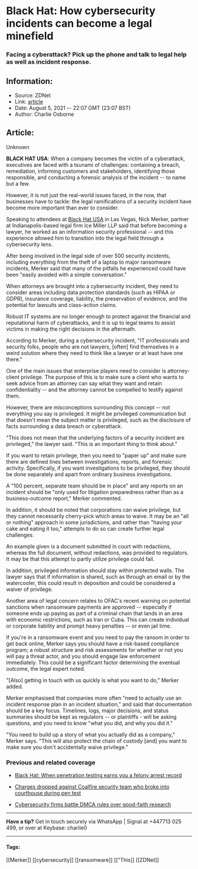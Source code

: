 # Black Hat: How cybersecurity incidents can become a legal minefield
### Facing a cyberattack? Pick up the phone and talk to legal help as well as incident response.

## Information:
+ Source: ZDNet
+ Link: [article](https://www.zdnet.com/article/black-hat-how-cybersecurity-can-be-a-legal-minefield-for-lawyers/)
+ Date: August 5, 2021 -- 22:07 GMT (23:07 BST)
+ Author: Charlie Osborne


## Article:
Unknown

**BLACK HAT USA**: When a company becomes the victim of a cyberattack, executives are faced with a tsunami of challenges: containing a breach, remediation, informing customers and stakeholders, identifying those responsible, and conducting a forensic analysis of the incident -- to name but a few. 


However, it is not just the real-world issues faced, in the now, that businesses have to tackle: the legal ramifications of a security incident have become more important than ever to consider. 

Speaking to attendees at [Black Hat USA](https://www.blackhat.com/us-21/briefings/schedule/index.html#legal-pitfalls-to-avoid-in-security-incidents-23673) in Las Vegas, Nick Merker, partner at Indianapolis-based legal firm Ice Miller LLP said that before becoming a lawyer, he worked as an information security professional -- and this experience allowed him to transition into the legal field through a cybersecurity lens. 

After being involved in the legal side of over 500 security incidents, including everything from the theft of a laptop to major ransomware incidents, Merker said that many of the pitfalls he experienced could have been "easily avoided with a simple conversation."

When attorneys are brought into a cybersecurity incident, they need to consider areas including data protection standards (such as HIPAA or GDPR), insurance coverage, liability, the preservation of evidence, and the potential for lawsuits and class-action claims. 

Robust IT systems are no longer enough to protect against the financial and reputational harm of cyberattacks, and it is up to legal teams to assist victims in making the right decisions in the aftermath. 

According to Merker, during a cybersecurity incident, "IT professionals and security folks, people who are not lawyers, [often] find themselves in a weird solution where they need to think like a lawyer or at least have one there."






One of the main issues that enterprise players need to consider is attorney-client privilege. The purpose of this is to make sure a client who wants to seek advice from an attorney can say what they want and retain confidentiality -- and the attorney cannot be compelled to testify against them. 

However, there are misconceptions surrounding this concept -- not everything you say is privileged. It might be privileged communication but that doesn't mean the subject matter is privileged, such as the disclosure of facts surrounding a data breach or cyberattack. 

"This does not mean that the underlying factors of a security incident are privileged," the lawyer said. "This is an important thing to think about."

If you want to retain privilege, then you need to "paper up" and make sure there are defined lines between investigations, reports, and forensic activity. Specifically, if you want investigations to be privileged, they should be done separately and apart from ordinary business investigations.

A "100 percent, separate team should be in place" and any reports on an incident should be "only used for litigation preparedness rather than as a business-outcome report," Merker commented. 

In addition, it should be noted that corporations can waive privilege, but they cannot necessarily cherry-pick which areas to waive. It may be an "all or nothing" approach in some jurisdictions, and rather than "having your cake and eating it too," attempts to do so can create further legal challenges. 

An example given is a document submitted in court with redactions, whereas the full document, without redactions, was provided to regulators. It may be that this attempt to partly utilize privilege could fail. 

In addition, privileged information should stay within protected walls. The lawyer says that if information is shared, such as through an email or by the watercooler, this could result in deposition and could be considered a waiver of privilege. 

Another area of legal concern relates to OFAC's recent warning on potential sanctions when ransomware payments are approved -- especially if someone ends up paying as part of a criminal chain that lands in an area with economic restrictions, such as Iran or Cuba. This can create individual or corporate liability and prompt heavy penalties -- or even jail time.

If you're in a ransomware event and you need to pay the ransom in order to get back online, Merker says you should have a risk-based compliance program; a robust structure and risk assessments for whether or not you will pay a threat actor, and you should engage law enforcement immediately. This could be a significant factor determining the eventual outcome, the legal expert noted. 

"[Also] getting in touch with us quickly is what you want to do," Merker added. 

Merker emphasised that companies more often "need to actually use an incident response plan in an incident situation," and said that documentation should be a key focus. Timelines, logs, major decisions, and status summaries should be kept as regulators -- or plaintiffs - will be asking questions, and you need to know "what you did, and why you did it."

"You need to build up a story of what you actually did as a company," Merker says. "This will also protect the chain of custody [and] you want to make sure you don't accidentally waive privilege."

###  Previous and related coverage

* [Black Hat: When penetration testing earns you a felony arrest record](https://www.zdnet.com/article/black-hat-when-penetration-testing-earns-you-a-felony-record/)  

* [Charges dropped against Coalfire security team who broke into courthouse during pen test](https://www.zdnet.com/article/charges-dropped-against-penetration-testers-who-broke-into-courthouse/)  

* [Cybersecurity firms battle DMCA rules over good-faith research](https://www.zdnet.com/article/cybersecurity-firms-battle-dmca-rules-over-good-faith-research/)  




---

**Have a tip?** Get in touch securely via WhatsApp | Signal at +447713 025 499, or over at Keybase: charlie0



---





#### Tags:
[[Merker]] [[cybersecurity]] [[ransomware]] [["This]] [[ZDNet]]
